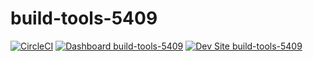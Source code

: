 # build-tools-5409

[![CircleCI](https://circleci.com/gh/pantheon-ci-bot/build-tools-5409.svg?style=shield)](https://circleci.com/gh/pantheon-ci-bot/build-tools-5409)
[![Dashboard build-tools-5409](https://img.shields.io/badge/dashboard-build_tools_5409-yellow.svg)](https://dashboard.pantheon.io/sites/6ca2cbc0-86a1-4cb0-99da-1c63638fcfd8#dev/code)
[![Dev Site build-tools-5409](https://img.shields.io/badge/site-build_tools_5409-blue.svg)](http://dev-build-tools-5409.pantheonsite.io/)